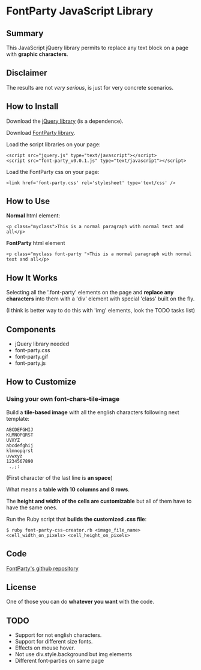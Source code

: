 # FontParty JavaScript Library

## Summary
This JavaScript jQuery library permits to replace any text block on a page with **graphic characters**.

## Disclaimer
The results are not *very serious*, is just for very concrete scenarios.

## How to Install
Download the [jQuery library](http://docs.jquery.com/Downloading_jQuery "jQuery library") (is a dependence).

Download [FontParty library](http://fernandoguillen.info/playing/fontparty#download "FontParty library").

Load the script libraries on your page:
  
    <script src="jquery.js" type="text/javascript"></script>
    <script src="font-party_v0.0.1.js" type="text/javascript"></script>
  
Load the FontParty css on your page:

    <link href='font-party.css' rel='stylesheet' type='text/css' />

## How to Use
**Normal** html element:

    <p class="myclass">This is a normal paragraph with normal text and all</p>
  
**FontParty** html element

    <p class="myclass font-party ">This is a normal paragraph with normal text and all</p>
  
## How It Works
Selecting all the '.font-party' elements on the page and **replace any characters** into them with a 'div' element with special 'class' built on the fly.

(I think is better way to do this with 'img' elements, look the TODO tasks list)

## Components
* jQuery library needed
* font-party.css
* font-party.gif
* font-party.js

## How to Customize

### Using your own font-chars-tile-image
Build a **tile-based image** with all the english characters following next template:

    ABCDEFGHIJ
    KLMNOPQRST
    UVXYZ
    abcdefghij
    klmnopqrst
    uvwxyz
    1234567890
     .,;:

(First character of the last line is **an space**)

What means a **table with 10 columns and 8 rows**.

The **height and width of the cells are customizable** but all of them have to have the same ones.

Run the Ruby script that **builds the customized .css file**:

    $ ruby font-party-css-creator.rb <image_file_name> <cell_width_on_pixels> <cell_height_on_pixels>
  
## Code
[FontParty's github repository](http://github.com/fguillen/FontParty "FontParty's github repository")

## License
One of those you can do **whatever you want** with the code.

## TODO
* Support for not english characters.
* Support for different size fonts.
* Effects on mouse hover.
* Not use div.style.background but img elements
* Different font-parties on same page